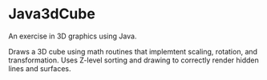 # Java3dCube
An exercise in 3D graphics using Java.

Draws a 3D cube using math routines that implemtent scaling, rotation, 
and transformation. Uses Z-level sorting and drawing to correctly render 
hidden lines and surfaces.